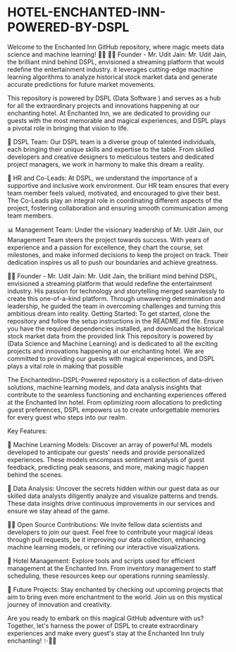 # HOTEL-ENCHANTED-INN-POWERED-BY-DSPL
Welcome to the Enchanted Inn GitHub repository, where magic meets data science and machine learning! 🏰✨
🧙‍♂️ Founder - Mr. Udit Jain: Mr. Udit Jain, the brilliant mind behind DSPL, envisioned a streaming platform that would redefine the entertainment industry. it leverages cutting-edge machine learning algorithms to analyze historical stock market data and generate accurate predictions for future market movements.

This repository is powered by DSPL (Data Software ) and serves as a hub for all the extraordinary projects and innovations happening at our enchanting hotel. At Enchanted Inn, we are dedicated to providing our guests with the most memorable and magical experiences, and DSPL plays a pivotal role in bringing that vision to life.

👥 DSPL Team: Our DSPL team is a diverse group of talented individuals, each bringing their unique skills and expertise to the table. From skilled developers and creative designers to meticulous testers and dedicated project managers, we work in harmony to make this dream a reality.

💼 HR and Co-Leads: At DSPL, we understand the importance of a supportive and inclusive work environment. Our HR team ensures that every team member feels valued, motivated, and encouraged to give their best. The Co-Leads play an integral role in coordinating different aspects of the project, fostering collaboration and ensuring smooth communication among team members.

📊 Management Team: Under the visionary leadership of Mr. Udit Jain, our Management Team steers the project towards success. With years of experience and a passion for excellence, they chart the course, set milestones, and make informed decisions to keep the project on track. Their dedication inspires us all to push our boundaries and achieve greatness.

🧙‍♂️ Founder - Mr. Udit Jain: Mr. Udit Jain, the brilliant mind behind DSPL, envisioned a streaming platform that would redefine the entertainment industry. His passion for technology and storytelling merged seamlessly to create this one-of-a-kind platform. Through unwavering determination and leadership, he guided the team in overcoming challenges and turning this ambitious dream into reality. Getting Started: To get started, clone the repository and follow the setup instructions in the README.md file. Ensure you have the required dependencies installed, and download the historical stock market data from the provided link
This repository is powered by  (Data Science and Machine Learning) and is dedicated to all the exciting projects and innovations happening at our enchanting hotel. We are committed to providing our guests with magical experiences, and DSPL plays a vital role in making that possible

The EnchantedInn-DSPL-Powered repository is a collection of data-driven solutions, machine learning models, and data analysis insights that contribute to the seamless functioning and enchanting experiences offered at the Enchanted Inn hotel. From optimizing room allocations to predicting guest preferences, DSPL empowers us to create unforgettable memories for every guest who steps into our realm.

Key Features:

🔮 Machine Learning Models: Discover an array of powerful ML models developed to anticipate our guests' needs and provide personalized experiences. These models encompass sentiment analysis of guest feedback, predicting peak seasons, and more, making magic happen behind the scenes.

🌟 Data Analysis: Uncover the secrets hidden within our guest data as our skilled data analysts diligently analyze and visualize patterns and trends. These data insights drive continuous improvements in our services and ensure we stay ahead of the game.

🧙‍♂️ Open Source Contributions: We invite fellow data scientists and developers to join our quest. Feel free to contribute your magical ideas through pull requests, be it improving our data collection, enhancing machine learning models, or refining our interactive visualizations.

💼 Hotel Management: Explore tools and scripts used for efficient management at the Enchanted Inn. From inventory management to staff scheduling, these resources keep our operations running seamlessly.

🚀 Future Projects: Stay enchanted by checking out upcoming projects that aim to bring even more enchantment to the world. Join us on this mystical journey of innovation and creativity.

Are you ready to embark on this magical GitHub adventure with us? Together, let's harness the power of DSPL to create extraordinary experiences and make every guest's stay at the Enchanted Inn truly enchanting! ✨🏨🌌

